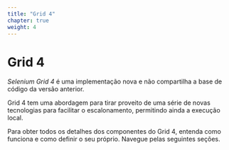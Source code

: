 ```yaml
---
title: "Grid 4"
chapter: true
weight: 4
---
```


# Grid 4

_Selenium Grid 4_ é uma implementação nova e não compartilha a base de código
da versão anterior.

Grid 4 tem uma abordagem para tirar proveito de uma série de novas tecnologias para facilitar o escalonamento, permitindo ainda a execução local.

Para obter todos os detalhes dos componentes do Grid 4, entenda como funciona e como definir
o seu próprio. Navegue pelas seguintes seções.
